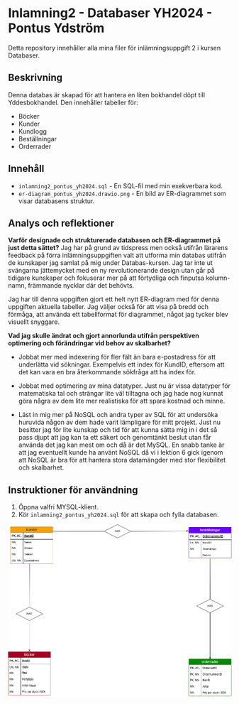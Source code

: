 # Inlamning2 - Databaser YH2024 - Pontus Ydström
Detta repository innehåller alla mina filer för inlämningsuppgift 2 i kursen Databaser.

## Beskrivning
Denna databas är skapad för att hantera en liten bokhandel döpt till Yddesbokhandel. Den innehåller tabeller för:
- Böcker
- Kunder
 - Kundlogg
- Beställningar
- Orderrader

## Innehåll
- `inlamning2_pontus_yh2024.sql` - En SQL-fil med min exekverbara kod.
- `er-diagram_pontus_yh2024.drawio.png` - En bild av ER-diagrammet som visar databasens struktur.

## Analys och reflektioner

**Varför designade och strukturerade databasen och ER-diagrammet på just detta sättet?**
Jag har på grund av tidspress men också utifrån lärarens feedback på förra inlämningsuppgiften valt att utforma min databas utifrån de kunskaper jag samlat på mig under Databas-kursen. Jag tar inte ut svängarna jättemycket med en ny revolutionerande design utan  går på tidigare kunskaper och fokuserar mer på att förtydliga och finputsa kolumn-namn, främmande nycklar där det behövts.

Jag har till denna uppgiften gjort ett helt nytt ER-diagram med för denna uppgiften aktuella tabeller. Jag väljer också för att visa på bredd och förmåga, att använda ett tabellformat för diagrammet, något jag tycker blev visuellt snyggare.

**Vad jag skulle ändrat och gjort annorlunda utifrån perspektiven optimering och förändringar vid behov av skalbarhet?**

 - Jobbat mer med indexering för fler fält än bara e-postadress för att underlätta vid sökningar. Exempelvis ett index för KundID, eftersom att det kan vara en bra återkommande sökfråga att ha index för.

 - Jobbat med optimering av mina datatyper. Just nu är vissa datatyper för matematiska tal och strängar lite väl tilltagna och jag hade nog kunnat göra några av dem lite mer realistiska för att spara kostnad och minne.

 - Läst in mig mer på NoSQL och andra typer av SQL för att undersöka huruvida någon av dem hade varit lämpligare för mitt projekt. Just nu besitter jag för lite kunskap och tid för att kunna sätta mig in i det så pass djupt att jag kan ta ett säkert och genomtänkt beslut utan får använda det jag kan mest om och då är det MySQL. En snabb tanke är att jag eventuellt kunde ha använt NoSQL då vi i lektion 6 gick igenom att NoSQL är bra för att hantera stora datamängder med stor flexibilitet och skalbarhet.


## Instruktioner för användning
1. Öppna valfri MYSQL-klient.
2. Kör `inlamning2_pontus_yh2024.sql` för att skapa och fylla databasen.

![ER-diagram](images/er-diagram_pontus_yh2024.drawio.png)
